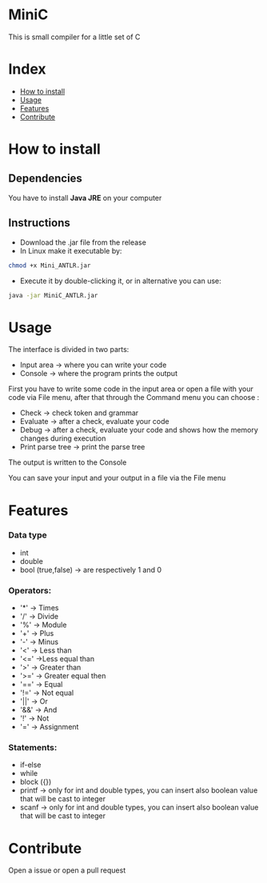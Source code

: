 # MiniC
This is small compiler for a little set of C


# Index
- [How to install](#how-to-install)
- [Usage](#usage)
- [Features](#features)
- [Contribute](#contribute)


# How to install

## Dependencies

You have to install **Java JRE** on your computer

## Instructions

- Download the .jar file from the release
- In Linux make it executable by:
```bash
chmod +x Mini_ANTLR.jar
```
- Execute it by double-clicking it, or in alternative you can use:
```bash
java -jar MiniC_ANTLR.jar
```

# Usage

The interface is divided in two parts:
- Input area -> where you can write your code
- Console -> where the program prints the output

First you have to write some code in the input area or open a file with your code via File menu, after that through the Command menu you can choose :
- Check -> check token and grammar
- Evaluate -> after a check, evaluate your code
- Debug -> after a check, evaluate your code and shows how the memory changes during execution
- Print parse tree -> print the parse tree

The output is written to the Console

You can save your input and your output in a file via the File menu

# Features

### Data type
- int
- double
- bool (true,false) -> are respectively 1 and 0

### Operators:
- '*' -> Times
- '/' -> Divide
- '%' -> Module
- '+' -> Plus
- '-' -> Minus
- '<' -> Less than
- '<=' ->Less equal than
- '>' -> Greater than
- '>=' -> Greater equal then
- '==' -> Equal
- '!=' -> Not equal
- '||' -> Or
- '&&' -> And
- '!' -> Not
- '=' -> Assignment

### Statements:
- if-else
- while
- block ({})
- printf -> only for int and double types,  you can insert also boolean value that will be cast to integer
- scanf -> only for int and double types, you can insert also boolean value that will be cast to integer

# Contribute
 
 Open a issue or open a pull request
